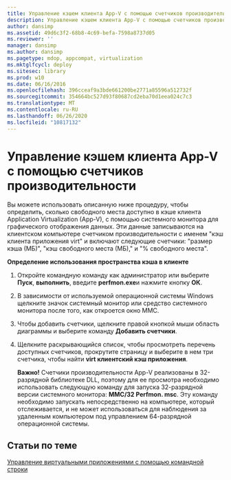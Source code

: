 ```yaml
---
title: Управление кэшем клиента App-V с помощью счетчиков производительности
description: Управление кэшем клиента App-V с помощью счетчиков производительности
author: dansimp
ms.assetid: 49d6c3f2-68b8-4c69-befa-7598a8737d05
ms.reviewer: ''
manager: dansimp
ms.author: dansimp
ms.pagetype: mdop, appcompat, virtualization
ms.mktglfcycl: deploy
ms.sitesec: library
ms.prod: w10
ms.date: 06/16/2016
ms.openlocfilehash: 396cceaf9a3bde661200be2771a85596a512732f
ms.sourcegitcommit: 354664bc527d93f80687cd2eba70d1eea024c7c3
ms.translationtype: MT
ms.contentlocale: ru-RU
ms.lasthandoff: 06/26/2020
ms.locfileid: "10817132"
---
```

# Управление кэшем клиента App-V с помощью счетчиков производительности


Вы можете использовать описанную ниже процедуру, чтобы определить, сколько свободного места доступно в кэше клиента Application Virtualization (App-V), с помощью системного монитора для графического отображения данных. Эти данные записываются на клиентском компьютере счетчиком производительности с именем "кэш клиента приложения virt" и включают следующие счетчики: "размер кэша (МБ)", "кэш свободного места (МБ)," и "% свободного места".

**Определение использования пространства кэша в клиенте**

1.  Откройте командную команду как администратор или выберите **Пуск**, **выполнить**, введите **perfmon.exe**и нажмите кнопку **ОК**.

2.  В зависимости от используемой операционной системы Windows щелкните значок системный монитор или средство системного монитора после того, как откроется окно MMC.

3.  Чтобы добавить счетчики, щелкните правой кнопкой мыши область диаграммы и выберите команду **Добавить счетчики**.

4.  Щелкните раскрывающийся список, чтобы просмотреть перечень доступных счетчиков, прокрутите страницу и выберите в нем три счетчика, чтобы найти **virt клиентский кэш приложения**.

    **Важно!**  Счетчики производительности App-V реализованы в 32-разрядной библиотеке DLL, поэтому для ее просмотра необходимо использовать следующую команду для запуска 32-разрядной версии системного монитора: **MMC/32 Perfmon. msc**. Эту команду необходимо запускать непосредственно на компьютере, который отслеживается, и не может использоваться для наблюдения за удаленным компьютером под управлением 64-разрядной операционной системы.

     

## Статьи по теме


[Управление виртуальными приложениями с помощью командной строки](how-to-manage-virtual-applications-by-using-the-command-line.md)

 

 





